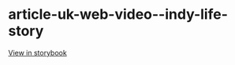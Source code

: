 # article-uk-web-video--indy-life-story

[View in storybook](https://raw.githack.com/Independent-Digital-News-and-Media-Ltd/indy-pwamp-sb/PR-1504-sb/index.html?path=/story/article-uk-web-video--indy-life-story)